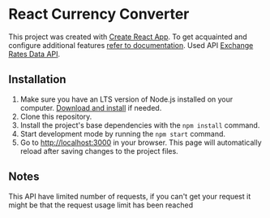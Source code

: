 # React Currency Converter

This project was created with
[Create React App](https://github.com/facebook/create-react-app).
To get acquainted and configure additional features
[refer to documentation](https://facebook.github.io/create-react-app/docs/getting-started).
Used API [Exchange Rates Data API](https://apilayer.com/marketplace/exchangerates_data-api#endpoints).

## Installation

1. Make sure you have an LTS version of Node.js installed on your computer.
   [Download and install](https://nodejs.org/en/) if needed.
2. Clone this repository.
3. Install the project's base dependencies with the `npm install` command.
4. Start development mode by running the `npm start` command.
5. Go to [http://localhost:3000](http://localhost:3000) in your browser.
   This page will automatically reload after saving changes to the project files.

## Notes

This API have limited number of requests, if you can't get your request it might be that the request usage limit has been reached
